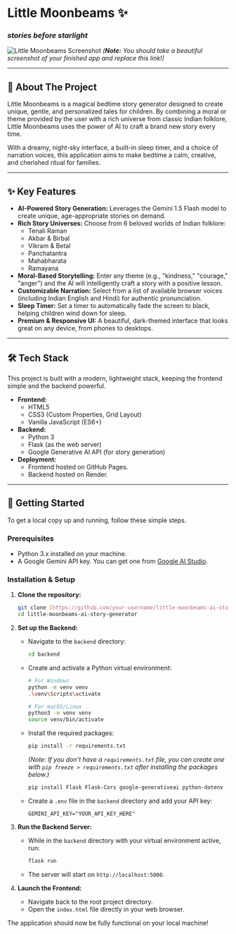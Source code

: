 # Little Moonbeams ✨

### _stories before starlight_

![Little Moonbeams Screenshot](https://i.imgur.com/your-screenshot-url.png) 
*(**Note:** You should take a beautiful screenshot of your finished app and replace this link!)*

---

## 📖 About The Project

Little Moonbeams is a magical bedtime story generator designed to create unique, gentle, and personalized tales for children. By combining a moral or theme provided by the user with a rich universe from classic Indian folklore, Little Moonbeams uses the power of AI to craft a brand new story every time.

With a dreamy, night-sky interface, a built-in sleep timer, and a choice of narration voices, this application aims to make bedtime a calm, creative, and cherished ritual for families.

---

## ✨ Key Features

* **AI-Powered Story Generation:** Leverages the Gemini 1.5 Flash model to create unique, age-appropriate stories on demand.
* **Rich Story Universes:** Choose from 6 beloved worlds of Indian folklore:
    * Tenali Raman
    * Akbar & Birbal
    * Vikram & Betal
    * Panchatantra
    * Mahabharata
    * Ramayana
* **Moral-Based Storytelling:** Enter any theme (e.g., "kindness," "courage," "anger") and the AI will intelligently craft a story with a positive lesson.
* **Customizable Narration:** Select from a list of available browser voices (including Indian English and Hindi) for authentic pronunciation.
* **Sleep Timer:** Set a timer to automatically fade the screen to black, helping children wind down for sleep.
* **Premium & Responsive UI:** A beautiful, dark-themed interface that looks great on any device, from phones to desktops.

---

## 🛠️ Tech Stack

This project is built with a modern, lightweight stack, keeping the frontend simple and the backend powerful.

* **Frontend:**
    * HTML5
    * CSS3 (Custom Properties, Grid Layout)
    * Vanilla JavaScript (ES6+)
* **Backend:**
    * Python 3
    * Flask (as the web server)
    * Google Generative AI API (for story generation)
* **Deployment:**
    * Frontend hosted on GitHub Pages.
    * Backend hosted on Render.

---

## 🚀 Getting Started

To get a local copy up and running, follow these simple steps.

### Prerequisites

* Python 3.x installed on your machine.
* A Google Gemini API key. You can get one from [Google AI Studio](https://aistudio.google.com/app/apikey).

### Installation & Setup

1.  **Clone the repository:**
    ```sh
    git clone [https://github.com/your-username/little-moonbeams-ai-story-generator.git](https://github.com/your-username/little-moonbeams-ai-story-generator.git)
    cd little-moonbeams-ai-story-generator
    ```

2.  **Set up the Backend:**
    * Navigate to the `backend` directory:
        ```sh
        cd backend
        ```
    * Create and activate a Python virtual environment:
        ```sh
        # For Windows
        python -m venv venv
        .\venv\Scripts\activate

        # For macOS/Linux
        python3 -m venv venv
        source venv/bin/activate
        ```
    * Install the required packages:
        ```sh
        pip install -r requirements.txt
        ```
        *(Note: If you don't have a `requirements.txt` file, you can create one with `pip freeze > requirements.txt` after installing the packages below.)*
        ```sh
        pip install Flask Flask-Cors google-generativeai python-dotenv
        ```
    * Create a `.env` file in the `backend` directory and add your API key:
        ```
        GEMINI_API_KEY="YOUR_API_KEY_HERE"
        ```

3.  **Run the Backend Server:**
    * While in the `backend` directory with your virtual environment active, run:
        ```sh
        flask run
        ```
    * The server will start on `http://localhost:5000`.

4.  **Launch the Frontend:**
    * Navigate back to the root project directory.
    * Open the `index.html` file directly in your web browser.

The application should now be fully functional on your local machine!
